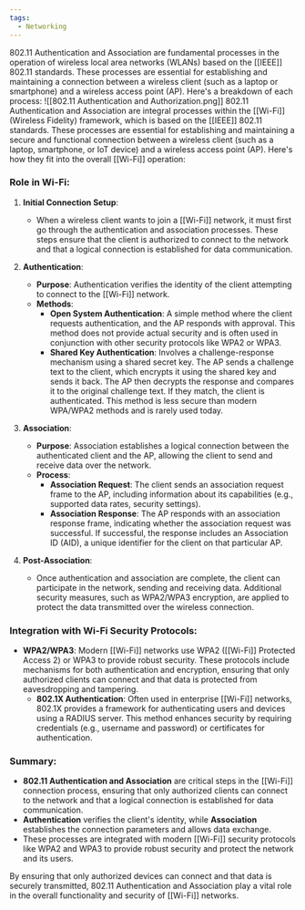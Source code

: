 ```yaml
---
tags:
  - Networking
---
```

802.11 Authentication and Association are fundamental processes in the operation of wireless local area networks (WLANs) based on the [[IEEE]] 802.11 standards. These processes are essential for establishing and maintaining a connection between a wireless client (such as a laptop or smartphone) and a wireless access point (AP). Here's a breakdown of each process:
![[802.11 Authentication and Authorization.png]]
802.11 Authentication and Association are integral processes within the [[Wi-Fi]] (Wireless Fidelity) framework, which is based on the [[IEEE]] 802.11 standards. These processes are essential for establishing and maintaining a secure and functional connection between a wireless client (such as a laptop, smartphone, or IoT device) and a wireless access point (AP). Here's how they fit into the overall [[Wi-Fi]] operation:

### Role in Wi-Fi:

1. **Initial Connection Setup**:
   - When a wireless client wants to join a [[Wi-Fi]] network, it must first go through the authentication and association processes. These steps ensure that the client is authorized to connect to the network and that a logical connection is established for data communication.

2. **Authentication**:
   - **Purpose**: Authentication verifies the identity of the client attempting to connect to the [[Wi-Fi]] network.
   - **Methods**:
     - **Open System Authentication**: A simple method where the client requests authentication, and the AP responds with approval. This method does not provide actual security and is often used in conjunction with other security protocols like WPA2 or WPA3.
     - **Shared Key Authentication**: Involves a challenge-response mechanism using a shared secret key. The AP sends a challenge text to the client, which encrypts it using the shared key and sends it back. The AP then decrypts the response and compares it to the original challenge text. If they match, the client is authenticated. This method is less secure than modern WPA/WPA2 methods and is rarely used today.

3. **Association**:
   - **Purpose**: Association establishes a logical connection between the authenticated client and the AP, allowing the client to send and receive data over the network.
   - **Process**:
     - **Association Request**: The client sends an association request frame to the AP, including information about its capabilities (e.g., supported data rates, security settings).
     - **Association Response**: The AP responds with an association response frame, indicating whether the association request was successful. If successful, the response includes an Association ID (AID), a unique identifier for the client on that particular AP.

4. **Post-Association**:
   - Once authentication and association are complete, the client can participate in the network, sending and receiving data. Additional security measures, such as WPA2/WPA3 encryption, are applied to protect the data transmitted over the wireless connection.

### Integration with Wi-Fi Security Protocols:

- **WPA2/WPA3**: Modern [[Wi-Fi]] networks use WPA2 ([[Wi-Fi]] Protected Access 2) or WPA3 to provide robust security. These protocols include mechanisms for both authentication and encryption, ensuring that only authorized clients can connect and that data is protected from eavesdropping and tampering.
  - **802.1X Authentication**: Often used in enterprise [[Wi-Fi]] networks, 802.1X provides a framework for authenticating users and devices using a RADIUS server. This method enhances security by requiring credentials (e.g., username and password) or certificates for authentication.

### Summary:

- **802.11 Authentication and Association** are critical steps in the [[Wi-Fi]] connection process, ensuring that only authorized clients can connect to the network and that a logical connection is established for data communication.
- **Authentication** verifies the client's identity, while **Association** establishes the connection parameters and allows data exchange.
- These processes are integrated with modern [[Wi-Fi]] security protocols like WPA2 and WPA3 to provide robust security and protect the network and its users.

By ensuring that only authorized devices can connect and that data is securely transmitted, 802.11 Authentication and Association play a vital role in the overall functionality and security of [[Wi-Fi]] networks.

